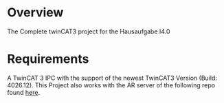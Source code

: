# Overview

The Complete twinCAT3 project for the Hausaufgabe I4.0

# Requirements

A TwinCAT 3 IPC with the support of the newest TwinCAT3 Version (Build: 4026.12). 
This Project also works with the AR server of the following repo found [here](https://github.com/Prodigg/SwissskillsARServer). 
